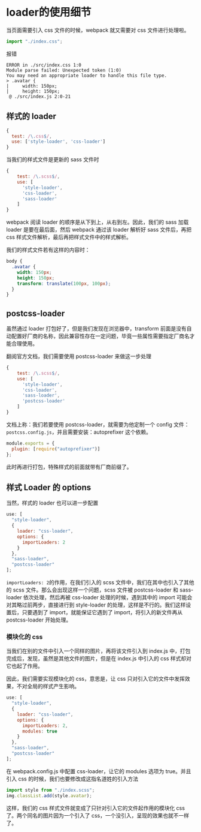 # loader的使用细节

当页面需要引入 css 文件的时候，webpack 就又需要对 css 文件进行处理啦。

```javascript
import "./index.css";
```

报错

```error
ERROR in ./src/index.css 1:0
Module parse failed: Unexpected token (1:0)
You may need an appropriate loader to handle this file type.
> .avatar {
|     width: 150px;
|     height: 150px;
 @ ./src/index.js 2:0-21
```

## 样式的 loader

```javascript
{
  test: /\.css$/,
  use: ['style-loader', 'css-loader']
}
```

当我们的样式文件是更新的 sass 文件时

```javascript
{
    test: /\.scss$/,
    use: [
      'style-loader',
      'css-loader',
      'sass-loader'
    ]
}
```

webpack 阅读 loader 的顺序是从下到上，从右到左。因此，我们的 sass 加载 loader 是要在最后面，然后 webpack 通过该 loader 解析好 sass 文件后，再把 css 样式文件解析，最后再把样式文件中的样式解析。

我们的样式文件若有这样的内容时：

```scss
body {
  .avatar {
    width: 150px;
    height: 150px;
    transform: translate(100px, 100px);
  }
}
```

## postcss-loader

虽然通过 loader 打包好了，但是我们发现在浏览器中，transform 前面是没有自动配置好厂商的名称，因此兼容性存在一定问题，毕竟一些属性需要指定厂商名才能合理使用。

翻阅官方文档，我们需要使用 postcss-loader 来做这一步处理

```javascript
{
    test: /\.scss$/,
    use: [
      'style-loader',
      'css-loader',
      'sass-loader',
      'postcss-loader'
    ]
}
```

文档上称：我们若要使用 postcss-loader，就需要为他定制一个 config 文件：`postcss.config.js`，并且需要安装：autoprefixer 这个依赖。

```javascript
module.exports = {
  plugin: [require("autoprefixer")]
};
```

此时再进行打包，特殊样式的前面就带有厂商前缀了。

## 样式 Loader 的 options

当然，样式的 loader 也可以进一步配置

```javascript
use: [
  "style-loader",
  {
    loader: "css-loader",
    options: {
      importLoaders: 2
    }
  },
  "sass-loader",
  "postcss-loader"
];
```

`importLoaders: 2`的作用，在我们引入的 scss 文件中，我们在其中也引入了其他的 scss 文件。那么会出现这样一个问题，scss 文件被 postcss-loader 和 sass-loader 依次处理，然后再被 css-loader 处理的时候，遇到其中的 import 可能会对其略过前两步，直接进行到 style-loader 的处理，这样是不行的。我们这样设置后，只要遇到了 import，就能保证它遇到了 import，将引入的新文件再从 postcss-loader 开始处理。

### 模块化的 css

当我们在别的文件中引入一个同样的图片，再将该文件引入到 index.js 中，打包完成后，发现，虽然是其他文件的图片，但是在 index.js 中引入的 css 样式却对它也起了作用。

因此，我们需要实现模块化的 css，意思是，让 css 只对引入它的文件中发挥效果，不对全局的样式产生影响。

```javascript
use: [
  "style-loader",
  {
    loader: "css-loader",
    options: {
      importLoaders: 2,
      modules: true
    }
  },
  "sass-loader",
  "postcss-loader"
];
```

在 webpack.config.js 中配置 css-loader，让它的 modules 选项为 true。并且引入 css 的时候，我们也要修改成这指名道姓的引入方法

```javascript
import style from "./index.scss";
img.classList.add(style.avatar);
```

这样，我们的 css 样式文件就变成了只针对引入它的文件起作用的模块化 css 了。两个同名的图片因为一个引入了 css，一个没引入，呈现的效果也就不一样了。
